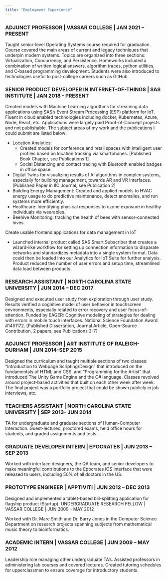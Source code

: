 ```yaml
---
title: "Employment Experience"
---
```


### ADJUNCT PROFESSOR | VASSAR COLLEGE | JAN 2021 – PRESENT

Taught senior-level Operating Systems course required for graduation.  Course covered the main areas of current and legacy techniques that underpin modern systems.  Topics are organized into three sections: Virtualization, Concurrency, and Persistence.  Homeworks included a combination of written logical answers, algorithm traces, python utilities, and C-based programming development.  Students were also introduced to technologies useful to post-college careers such as GitHub.

### SENIOR PRODUCT DEVELOPER IN INTERNET-OF-THINGS | SAS INSTITUTE | JAN 2018 - PRESENT

Created models with Machine Learning algorithms for streaming data applications using SAS’s Event Stream Processing (ESP) platform for IoT.  Fluent in cloud enabled technologies including docker, Kubernetes, Azure, Node, React, etc.  Applications were largely paid Proof-of-Concept projects and not publishable.  The subject areas of my work and the publications I could submit are listed below:

* Location Analytics:
  * Created models for conference and retail spaces with intelligent user profiles based on location tracking via smartphones.  [Published Book Chapter, see Publications 1]
  * Social Distancing and contact tracing with Bluetooth enabled badges in office space.
* Digital Twins for visualizing results of AI algorithms in complex systems, especially for building management, towards AR and VR Interfaces.  [Published Paper in IIC Journal, see Publication 2]
* Building Energy Management: Created and applied models to HVAC energy usage to do predictive maintenance, detect anomalies, and run systems more efficiently.
* Healthcare: Identifying physical responses to ozone exposure in healthy individuals via wearables.
* Beehive Monitoring: tracking the health of bees with sensor-connected hives.

Create usable frontend applications for data management in IoT

* Launched internal product called SAS Smart Subscriber that creates a wizard-like workflow for setting up connection information to disparate networks and standardizes metadata into a single system format.  Data could then be loaded into our Analytics for IoT Suite for further analysis.  Product reduced the number of user errors and setup time, streamlined data load between products.

### RESEARCH ASSISTANT | NORTH CAROLINA STATE UNIVERSITY | JUN 2014 – DEC 2017

Designed and executed user study from exploration through user study.  Results verified a cognitive model of user behavior in touchscreen environments, especially related to error recovery and user focus-of-attention.  Funded by EAGER: Cognitive modeling of strategies for dealing with errors in mobile touch interfaces. National Science Foundation Award #1451172. [Published Dissertation, Journal Article, Open-Source Contribution, 2 papers, see Publications 3-7]

### ADJUNCT PROFESSOR | ART INSTITUTE OF RALEIGH-DURHAM | JUN 2014-SEP 2015

Designed the curriculum and taught multiple sections of two classes: “Introduction to Webpage Scripting/Design” that introduced on the fundamentals of HTML and CSS, and “Programming for the Artist” that introduced The Unity Game Engine and the C# language. Classes revolved around project-based activities that built on each other week after week.  The final project was a portfolio project that could be shown publicly in job interviews, etc.

### TEACHERS ASSISTANT | NORTH CAROLINA STATE UNIVERSITY | SEP 2013- JUN 2014

TA for undergraduate and graduate sections of Human-Computer Interaction. Guest-lectured, proctored exams, held office hours for students, and graded assignments and tests.

### GRADUATE DEVELOPER INTERN | EPOCRATES | JUN 2013 – SEP 2013

Worked with interface designers, the QA team, and senior developers to make meaningful contributions to the Epocrates iOS interface that were released to users, including 50% of all doctors in the US.

### PROTOTYPE ENGINEER | APPTIVITI | JUN 2012 – DEC 2013

Designed and implemented a tablet-based bill-splitting application for flagship product (Startup).
UNDERGRADUATE RESEARCH FELLOW | VASSAR COLLEGE  | JUN 2009 – MAY 2012

Worked with Dr. Marc Smith and Dr. Barry Jones in the Computer Science Department on research projects spanning subjects from mathematical music theory to bioinformatics.

### ACADEMIC INTERN | VASSAR COLLEGE  | JUN 2009 – MAY 2012

Leadership role managing other undergraduate TA’s.  Assisted professors in administering lab courses and covered lectures.  Created tutoring schedules for upperclassmen to ensure coverage for introductory students.
